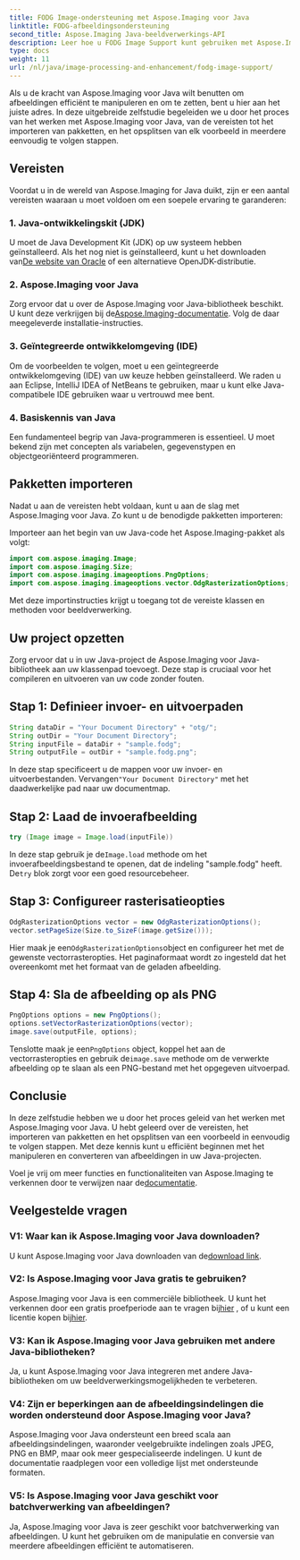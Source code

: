 ```yaml
---
title: FODG Image-ondersteuning met Aspose.Imaging voor Java
linktitle: FODG-afbeeldingsondersteuning
second_title: Aspose.Imaging Java-beeldverwerkings-API
description: Leer hoe u FODG Image Support kunt gebruiken met Aspose.Imaging voor Java. Een krachtige bibliotheek voor beeldmanipulatie en -conversie.
type: docs
weight: 11
url: /nl/java/image-processing-and-enhancement/fodg-image-support/
---
```

Als u de kracht van Aspose.Imaging voor Java wilt benutten om afbeeldingen efficiënt te manipuleren en om te zetten, bent u hier aan het juiste adres. In deze uitgebreide zelfstudie begeleiden we u door het proces van het werken met Aspose.Imaging voor Java, van de vereisten tot het importeren van pakketten, en het opsplitsen van elk voorbeeld in meerdere eenvoudig te volgen stappen.

## Vereisten

Voordat u in de wereld van Aspose.Imaging for Java duikt, zijn er een aantal vereisten waaraan u moet voldoen om een soepele ervaring te garanderen:

### 1. Java-ontwikkelingskit (JDK)

 U moet de Java Development Kit (JDK) op uw systeem hebben geïnstalleerd. Als het nog niet is geïnstalleerd, kunt u het downloaden van[De website van Oracle](https://www.oracle.com/java/technologies/javase-downloads) of een alternatieve OpenJDK-distributie.

### 2. Aspose.Imaging voor Java

 Zorg ervoor dat u over de Aspose.Imaging voor Java-bibliotheek beschikt. U kunt deze verkrijgen bij de[Aspose.Imaging-documentatie](https://reference.aspose.com/imaging/java/). Volg de daar meegeleverde installatie-instructies.

### 3. Geïntegreerde ontwikkelomgeving (IDE)

Om de voorbeelden te volgen, moet u een geïntegreerde ontwikkelomgeving (IDE) van uw keuze hebben geïnstalleerd. We raden u aan Eclipse, IntelliJ IDEA of NetBeans te gebruiken, maar u kunt elke Java-compatibele IDE gebruiken waar u vertrouwd mee bent.

### 4. Basiskennis van Java

Een fundamenteel begrip van Java-programmeren is essentieel. U moet bekend zijn met concepten als variabelen, gegevenstypen en objectgeoriënteerd programmeren.

## Pakketten importeren

Nadat u aan de vereisten hebt voldaan, kunt u aan de slag met Aspose.Imaging voor Java. Zo kunt u de benodigde pakketten importeren:

Importeer aan het begin van uw Java-code het Aspose.Imaging-pakket als volgt:

```java
import com.aspose.imaging.Image;
import com.aspose.imaging.Size;
import com.aspose.imaging.imageoptions.PngOptions;
import com.aspose.imaging.imageoptions.vector.OdgRasterizationOptions;
```

Met deze importinstructies krijgt u toegang tot de vereiste klassen en methoden voor beeldverwerking.

## Uw project opzetten

Zorg ervoor dat u in uw Java-project de Aspose.Imaging voor Java-bibliotheek aan uw klassenpad toevoegt. Deze stap is cruciaal voor het compileren en uitvoeren van uw code zonder fouten.

## Stap 1: Definieer invoer- en uitvoerpaden

```java
String dataDir = "Your Document Directory" + "otg/";
String outDir = "Your Document Directory";
String inputFile = dataDir + "sample.fodg";
String outputFile = outDir + "sample.fodg.png";
```

 In deze stap specificeert u de mappen voor uw invoer- en uitvoerbestanden. Vervangen`"Your Document Directory"` met het daadwerkelijke pad naar uw documentmap.

## Stap 2: Laad de invoerafbeelding

```java
try (Image image = Image.load(inputFile))
```

 In deze stap gebruik je de`Image.load` methode om het invoerafbeeldingsbestand te openen, dat de indeling "sample.fodg" heeft. De`try` blok zorgt voor een goed resourcebeheer.

## Stap 3: Configureer rasterisatieopties

```java
OdgRasterizationOptions vector = new OdgRasterizationOptions();
vector.setPageSize(Size.to_SizeF(image.getSize()));
```

 Hier maak je een`OdgRasterizationOptions`object en configureer het met de gewenste vectorrasteropties. Het paginaformaat wordt zo ingesteld dat het overeenkomt met het formaat van de geladen afbeelding.

## Stap 4: Sla de afbeelding op als PNG

```java
PngOptions options = new PngOptions();
options.setVectorRasterizationOptions(vector);
image.save(outputFile, options);
```

 Tenslotte maak je een`PngOptions` object, koppel het aan de vectorrasteropties en gebruik de`image.save` methode om de verwerkte afbeelding op te slaan als een PNG-bestand met het opgegeven uitvoerpad.

## Conclusie

In deze zelfstudie hebben we u door het proces geleid van het werken met Aspose.Imaging voor Java. U hebt geleerd over de vereisten, het importeren van pakketten en het opsplitsen van een voorbeeld in eenvoudig te volgen stappen. Met deze kennis kunt u efficiënt beginnen met het manipuleren en converteren van afbeeldingen in uw Java-projecten.

 Voel je vrij om meer functies en functionaliteiten van Aspose.Imaging te verkennen door te verwijzen naar de[documentatie](https://reference.aspose.com/imaging/java/).

## Veelgestelde vragen

### V1: Waar kan ik Aspose.Imaging voor Java downloaden?

 U kunt Aspose.Imaging voor Java downloaden van de[download link](https://releases.aspose.com/imaging/java/).

### V2: Is Aspose.Imaging voor Java gratis te gebruiken?

 Aspose.Imaging voor Java is een commerciële bibliotheek. U kunt het verkennen door een gratis proefperiode aan te vragen bij[hier](https://releases.aspose.com/) , of u kunt een licentie kopen bij[hier](https://purchase.aspose.com/buy).

### V3: Kan ik Aspose.Imaging voor Java gebruiken met andere Java-bibliotheken?

Ja, u kunt Aspose.Imaging voor Java integreren met andere Java-bibliotheken om uw beeldverwerkingsmogelijkheden te verbeteren.

### V4: Zijn er beperkingen aan de afbeeldingsindelingen die worden ondersteund door Aspose.Imaging voor Java?

Aspose.Imaging voor Java ondersteunt een breed scala aan afbeeldingsindelingen, waaronder veelgebruikte indelingen zoals JPEG, PNG en BMP, maar ook meer gespecialiseerde indelingen. U kunt de documentatie raadplegen voor een volledige lijst met ondersteunde formaten.

### V5: Is Aspose.Imaging voor Java geschikt voor batchverwerking van afbeeldingen?

Ja, Aspose.Imaging voor Java is zeer geschikt voor batchverwerking van afbeeldingen. U kunt het gebruiken om de manipulatie en conversie van meerdere afbeeldingen efficiënt te automatiseren.